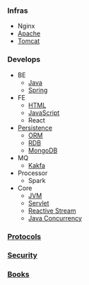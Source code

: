 ### Infras
- Nginx
- [Apache](apache)
- [Tomcat](tomcat)

### Develops
- BE
  - [Java](java)
  - [Spring](spring)
- FE
  - [HTML](html)
  - [JavaScript](javascript)
  - React
- [Persistence](persistence)
  - [ORM](orm)
  - [RDB](rdb)
  - [MongoDB](mongodb)
- MQ
  - [Kakfa](kafka)
- Processor
  - Spark
- Core
  - [JVM](jvm)
  - [Servlet](servlet)
  - [Reactive Stream](reactive-stream)
  - [Java Concurrency](java-concurrency)

### [Protocols](protocols)

### [Security](security)

### [Books](books)